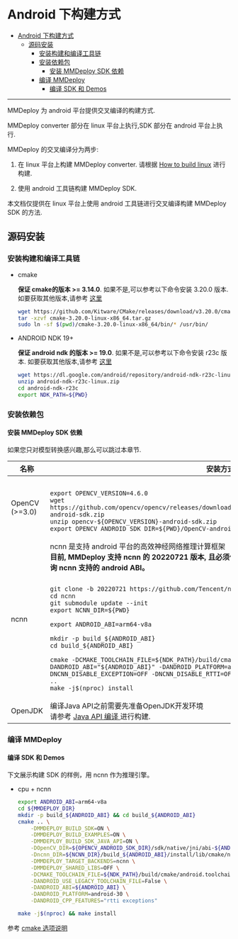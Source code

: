 # Android 下构建方式

- [Android 下构建方式](#android-下构建方式)
  - [源码安装](#源码安装)
    - [安装构建和编译工具链](#安装构建和编译工具链)
    - [安装依赖包](#安装依赖包)
      - [安装 MMDeploy SDK 依赖](#安装-mmdeploy-sdk-依赖)
    - [编译 MMDeploy](#编译-mmdeploy)
      - [编译 SDK 和 Demos](#编译-sdk-和-demos)

______________________________________________________________________

MMDeploy 为 android 平台提供交叉编译的构建方式.

MMDeploy converter 部分在 linux 平台上执行,SDK 部分在 android 平台上执行.

MMDeploy 的交叉编译分为两步:

1. 在 linux 平台上构建 MMDeploy converter. 请根据 [How to build linux](linux-x86_64.md) 进行构建.

2. 使用 android 工具链构建 MMDeploy SDK.

本文档仅提供在 linux 平台上使用 android 工具链进行交叉编译构建 MMDeploy SDK 的方法.

## 源码安装

### 安装构建和编译工具链

- cmake

  **保证 cmake的版本 >= 3.14.0**. 如果不是,可以参考以下命令安装 3.20.0 版本. 如要获取其他版本,请参考 [这里](https://cmake.org/install)

  ```bash
  wget https://github.com/Kitware/CMake/releases/download/v3.20.0/cmake-3.20.0-linux-x86_64.tar.gz
  tar -xzvf cmake-3.20.0-linux-x86_64.tar.gz
  sudo ln -sf $(pwd)/cmake-3.20.0-linux-x86_64/bin/* /usr/bin/
  ```

- ANDROID NDK 19+

  **保证 android ndk 的版本 >= 19.0**. 如果不是,可以参考以下命令安装 r23c 版本. 如要获取其他版本,请参考 [这里](https://developer.android.com/ndk/downloads)

  ```bash
  wget https://dl.google.com/android/repository/android-ndk-r23c-linux.zip
  unzip android-ndk-r23c-linux.zip
  cd android-ndk-r23c
  export NDK_PATH=${PWD}
  ```

### 安装依赖包

#### 安装 MMDeploy SDK 依赖

如果您只对模型转换感兴趣,那么可以跳过本章节.

<table>
<thead>
  <tr>
    <th>名称 </th>
    <th>安装方式 </th>
  </tr>
</thead>
<tbody>
  <tr>
    <td>OpenCV<br>(>=3.0) </td>
    <td>
<pre><code>
export OPENCV_VERSION=4.6.0
wget https://github.com/opencv/opencv/releases/download/${OPENCV_VERSION}/opencv-${OPENCV_VERSION}-android-sdk.zip
unzip opencv-${OPENCV_VERSION}-android-sdk.zip
export OPENCV_ANDROID_SDK_DIR=${PWD}/OpenCV-android-sdk
</code></pre>
    </td>

</tr>
  <tr>
    <td>ncnn </td>
    <td>ncnn 是支持 android 平台的高效神经网络推理计算框架</br>
  <b> 目前, MMDeploy 支持 ncnn 的 20220721 版本, 且必须使用<code>git clone</code> 下载源码的方式安装。请到 <a href='https://github.com/Tencent/ncnn/releases'> 这里 </a> 查询 ncnn 支持的 android ABI。</b><br>

<pre><code>
git clone -b 20220721 https://github.com/Tencent/ncnn.git
cd ncnn
git submodule update --init
export NCNN_DIR=${PWD}

export ANDROID_ABI=arm64-v8a

mkdir -p build_${ANDROID_ABI}
cd build_${ANDROID_ABI}

cmake -DCMAKE_TOOLCHAIN_FILE=${NDK_PATH}/build/cmake/android.toolchain.cmake -DANDROID_ABI="${ANDROID_ABI}" -DANDROID_PLATFORM=android-30 -DNCNN_VULKAN=ON -DNCNN_DISABLE_EXCEPTION=OFF -DNCNN_DISABLE_RTTI=OFF -DANDROID_USE_LEGACY_TOOLCHAIN_FILE=False ..
make -j$(nproc) install
</code></pre>

</td>
  </tr>
    <tr>
  <td>OpenJDK </td>
  <td>编译Java API之前需要先准备OpenJDK开发环境</br>
  请参考 <a href='https://github.com/open-mmlab/mmdeploy/tree/1.x/csrc/mmdeploy/apis/java/README.md'> Java API 编译 </a> 进行构建.
  </td>
  </tr>
</tbody>
</table>

### 编译 MMDeploy

#### 编译 SDK 和 Demos

下文展示构建 SDK 的样例，用 ncnn 作为推理引擎。

- cpu + ncnn
  ```Bash
  export ANDROID_ABI=arm64-v8a
  cd ${MMDEPLOY_DIR}
  mkdir -p build_${ANDROID_ABI} && cd build_${ANDROID_ABI}
  cmake .. \
      -DMMDEPLOY_BUILD_SDK=ON \
      -DMMDEPLOY_BUILD_EXAMPLES=ON \
      -DMMDEPLOY_BUILD_SDK_JAVA_API=ON \
      -DOpenCV_DIR=${OPENCV_ANDROID_SDK_DIR}/sdk/native/jni/abi-${ANDROID_ABI} \
      -Dncnn_DIR=${NCNN_DIR}/build_${ANDROID_ABI}/install/lib/cmake/ncnn \
      -DMMDEPLOY_TARGET_BACKENDS=ncnn \
      -DMMDEPLOY_SHARED_LIBS=OFF \
      -DCMAKE_TOOLCHAIN_FILE=${NDK_PATH}/build/cmake/android.toolchain.cmake \
      -DANDROID_USE_LEGACY_TOOLCHAIN_FILE=False \
      -DANDROID_ABI=${ANDROID_ABI} \
      -DANDROID_PLATFORM=android-30 \
      -DANDROID_CPP_FEATURES="rtti exceptions"

  make -j$(nproc) && make install
  ```

参考 [cmake 选项说明](cmake_option.md)

